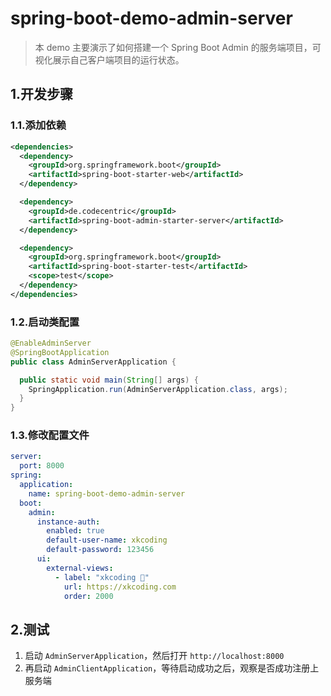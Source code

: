 # spring-boot-demo-admin-server

> 本 demo 主要演示了如何搭建一个 Spring Boot Admin 的服务端项目，可视化展示自己客户端项目的运行状态。

## 1.开发步骤

### 1.1.添加依赖

```xml
<dependencies>
  <dependency>
    <groupId>org.springframework.boot</groupId>
    <artifactId>spring-boot-starter-web</artifactId>
  </dependency>

  <dependency>
    <groupId>de.codecentric</groupId>
    <artifactId>spring-boot-admin-starter-server</artifactId>
  </dependency>

  <dependency>
    <groupId>org.springframework.boot</groupId>
    <artifactId>spring-boot-starter-test</artifactId>
    <scope>test</scope>
  </dependency>
</dependencies>
```

### 1.2.启动类配置

```java
@EnableAdminServer
@SpringBootApplication
public class AdminServerApplication {

  public static void main(String[] args) {
    SpringApplication.run(AdminServerApplication.class, args);
  }
}
```

### 1.3.修改配置文件

```yaml
server:
  port: 8000
spring:
  application:
    name: spring-boot-demo-admin-server
  boot:
    admin:
      instance-auth:
        enabled: true
        default-user-name: xkcoding
        default-password: 123456
      ui:
        external-views:
          - label: "xkcoding 🚀"
            url: https://xkcoding.com
            order: 2000

```

## 2.测试

1. 启动 `AdminServerApplication`，然后打开 `http://localhost:8000`
2. 再启动 `AdminClientApplication`，等待启动成功之后，观察是否成功注册上服务端
